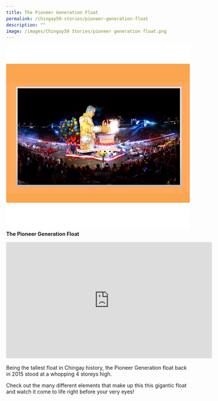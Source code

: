 ```yaml
---
title: The Pioneer Generation Float
permalink: /chingay50-stories/pioneer-generation-float
description: ""
image: /images/Chingay50 Stories/pioneer generation float.png
---
```

![Pioneer Generation Float](/images/Chingay50%20Stories/pioneer%20generation%20float.png)
**The Pioneer Generation Float**

<iframe width="560" height="315" src="https://www.youtube.com/embed/t56jUqMe7-g" title="YouTube video player" frameborder="0" allow="accelerometer; autoplay; clipboard-write; encrypted-media; gyroscope; picture-in-picture" allowfullscreen></iframe>

Being the tallest float in Chingay history, the Pioneer Generation float back in 2015 stood at a whopping 4 storeys high.

Check out the many different elements that make up this this gigantic float and watch it come to life right before your very eyes!
